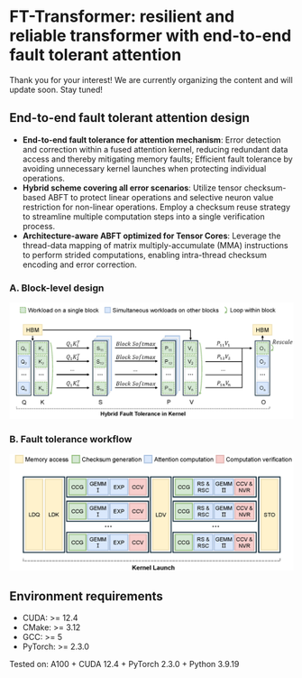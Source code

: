 # FT-Transformer: resilient and reliable transformer with end-to-end fault tolerant attention
Thank you for your interest! We are currently organizing the content and will update soon. Stay tuned!  

## End-to-end fault tolerant attention design
- **End-to-end fault tolerance for attention mechanism**: Error detection and correction within a fused attention kernel, reducing redundant data access and thereby mitigating memory faults; Efficient fault tolerance by avoiding unnecessary kernel launches when protecting individual operations.
- **Hybrid scheme covering all error scenarios**: Utilize tensor checksum-based ABFT to protect linear operations and selective neuron value restriction for non-linear operations. Employ a checksum reuse strategy to streamline multiple computation steps into a single verification process.
- **Architecture-aware ABFT optimized for Tensor Cores**: Leverage the thread-data mapping of matrix multiply-accumulate (MMA) instructions to perform strided computations, enabling intra-thread checksum encoding and error correction.

### A. Block-level design 
<img src="./assets/ft-attn%20arch(e-to-e)_final_acm.png" width="700">

### B. Fault tolerance workflow
<img src="./assets/ft-attn%20workload(e-to-e)_acm.png" width="680">

## Environment requirements
- CUDA: >= 12.4
- CMake: >= 3.12
- GCC: >= 5
- PyTorch: >= 2.3.0 

Tested on: A100 + CUDA 12.4 + PyTorch 2.3.0 + Python 3.9.19
